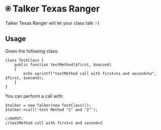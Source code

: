 &#9055; Talker Texas Ranger
===================

Talker Texas Ranger will let your class talk :-)

Usage
-----

Given the following class:
```
class TestClass {
    public function testMethod($first, $second)
    {
        echo sprintf("testMethod call with first=%s and second=%s", $first, $second);
    }
}
```

You can perform a call with:
```
$talker = new Talker(new TestClass());
$talker->call('test Method "1" and "2"'); 

//OUPUT:
//testMethod call with first=1 and second=2  
```